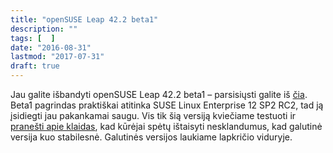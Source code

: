 ```yaml
---
title: "openSUSE Leap 42.2 beta1"
description: ""
tags: [  ]
date: "2016-08-31"
lastmod: "2017-07-31"
draft: true
---
```

Jau galite išbandyti openSUSE Leap 42.2 beta1 – parsisiųsti galite iš [čia](https://software.opensuse.org/developer/lt?release=developer). Beta1 pagrindas praktiškai atitinka SUSE Linux Enterprise 12 SP2 RC2, tad ją įsidiegti jau pakankamai saugu. Vis tik šią versiją kviečiame testuoti ir [pranešti apie klaidas](http://bugzilla.opensuse.org/enter_bug.cgi?product=openSUSE%20Distribution&format=guided&version=Leap%2042.2), kad kūrėjai spėtų ištaisyti nesklandumus, kad galutinė versija kuo stabilesnė. Galutinės versijos laukiame lapkričio viduryje.
